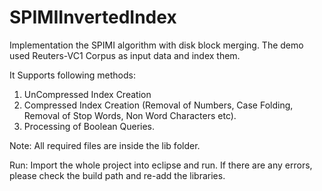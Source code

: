 # SPIMIInvertedIndex

Implementation the SPIMI algorithm with disk block merging.
The demo used Reuters-VC1 Corpus as input data and index them.

It Supports following methods:
1) UnCompressed Index Creation
2) Compressed Index Creation (Removal of Numbers, Case Folding, Removal of Stop Words, Non Word Characters etc).
3) Processing of Boolean Queries.

Note: All required files are inside the lib folder.

Run:
Import the whole project into eclipse and run. 
If there are any errors, please check the build path and re-add the libraries.
